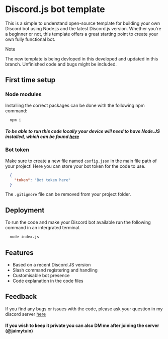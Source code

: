 
# Discord.js bot template

This is a simple to understand open-source template for building your own Discord bot using Node.js and the latest Discord.js version.
Whether you're a beginner or not, this template offers a great starting point to create your own fully functional bot.

> [!Note]
> The new template is being devloped in this developed and updated in this branch. Unfinished code and bugs might be included.

## First time setup

### Node modules
Installing the correct packages can be done with the following npm command:

```bash
  npm i
```
##### To be able to run this code locally your device will need to have Node.JS installed, which can be found [here](https://nodejs.org/en/download)

### Bot token
Make sure to create a new file named `config.json` in the main file path of your project! Here you can store your bot token for the code to use.
```json
  {
    "token": "Bot token here"
  }
```
The `.gitignore` file can be removed from your project folder.
    
## Deployment

To run the code and make your Discord bot available run the following command in an intergrated terminal.

```bash
  node index.js
```


## Features

- Based on a recent Discord.JS version
- Slash command registering and handling
- Customisable bot presence 
- Code explanation in the code files


## Feedback

If you find any bugs or issues with the code, please ask your question in my discord server [here](https://discord.gg/8KxqWAKCPe)
#### If you wish to keep it private you can also DM me after joining the server (@jaimytuin)

